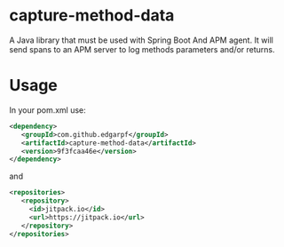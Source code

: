 # capture-method-data
A Java library that must be used with Spring Boot And APM agent. It will send spans to an APM server to log methods parameters and/or returns.
# Usage

In your pom.xml use:

``` xml
<dependency>
   <groupId>com.github.edgarpf</groupId>
   <artifactId>capture-method-data</artifactId>
   <version>9f3fcaa46e</version>
</dependency>
```

and

``` xml
<repositories>
   <repository>
     <id>jitpack.io</id>
     <url>https://jitpack.io</url>
   </repository>
</repositories>
```
